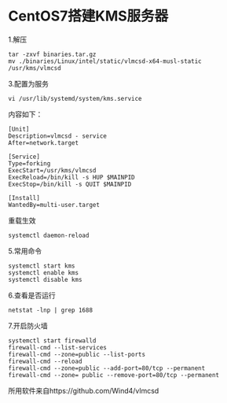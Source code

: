 # CentOS7搭建KMS服务器
1.解压

    tar -zxvf binaries.tar.gz
    mv ./binaries/Linux/intel/static/vlmcsd-x64-musl-static /usr/kms/vlmcsd
3.配置为服务

    vi /usr/lib/systemd/system/kms.service
内容如下：

    [Unit]
    Description=vlmcsd - service
    After=network.target

    [Service]
    Type=forking
    ExecStart=/usr/kms/vlmcsd
    ExecReload=/bin/kill -s HUP $MAINPID
    ExecStop=/bin/kill -s QUIT $MAINPID

    [Install]
    WantedBy=multi-user.target
重载生效

    systemctl daemon-reload
5.常用命令

    systemctl start kms
    systemctl enable kms
    systemctl disable kms
6.查看是否运行

    netstat -lnp | grep 1688
7.开启防火墙

    systemctl start firewalld
    firewall-cmd --list-services
    firewall-cmd --zone=public --list-ports
    firewall-cmd --reload
    firewall-cmd --zone=public --add-port=80/tcp --permanent
    firewall-cmd --zone= public --remove-port=80/tcp --permanent
    
所用软件来自https://github.com/Wind4/vlmcsd

